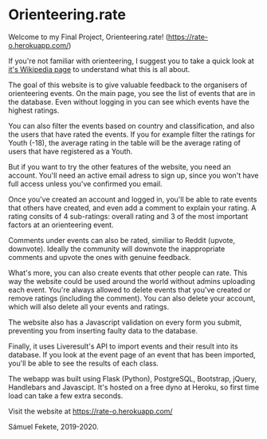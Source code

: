 # Orienteering.rate
Welcome to my Final Project, Orienteering.rate! (https://rate-o.herokuapp.com/)

If you're not familiar with orienteering, I suggest you to take a quick look at [it's Wikipedia page](https://en.wikipedia.org/wiki/Orienteering) to understand what this is all about.

The goal of this website is to give valuable feedback to the organisers of orienteering events.
On the main page, you see the list of events that are in the database. Even without logging in you can see which events have the highest ratings.

You can also filter the events based on country and classification, and also the users that have rated the events. If you for example filter the ratings for Youth (-18), the average rating in the table will be the average rating of users that have registered as a Youth.

But if you want to try the other features of the website, you need an account. You'll need an active email adress to sign up, since you won't have full access unless you've confirmed you email.

Once you've created an account and logged in, you'll be able to rate events that others have created, and even add a comment to explain your rating. A rating consits of 4 sub-ratings: overall rating and 3 of the most important factors at an orienteering event.

Comments under events can also be rated, similiar to Reddit (upvote, downvote).
Ideally the community will downvote the inappropriate comments and upvote the ones with genuine feedback.

What's more, you can also create events that other people can rate. This way the website could be used around the world without admins uploading each event. You're always allowed to delete events that you've created or remove ratings (including the comment). You can also delete your account, which will also delete all your events and ratings.

The website also has a Javascript validation on every form you submit, preventing you from inserting faulty data to the database.

Finally, it uses Liveresult's API to import events and their result into its database. 
If you look at the event page of an event that has been imported, you'll be able to see the results of each class.

The webapp was built using Flask (Python), PostgreSQL, Bootstrap, jQuery, Handlebars and Javascipt. It's hosted on a free dyno at Heroku, so first time load can take a few extra seconds.

Visit the website at https://rate-o.herokuapp.com/

Sámuel Fekete, 2019-2020.